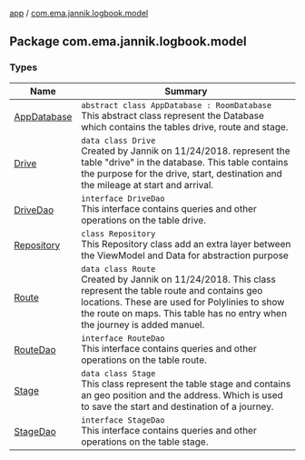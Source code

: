 [app](../index.md) / [com.ema.jannik.logbook.model](./index.md)

## Package com.ema.jannik.logbook.model

### Types

| Name | Summary |
|---|---|
| [AppDatabase](-app-database/index.md) | `abstract class AppDatabase : RoomDatabase`<br>This abstract class represent the Database which contains the tables drive, route and stage. |
| [Drive](-drive/index.md) | `data class Drive`<br>Created by Jannik on 11/24/2018. represent the table "drive" in the database. This table contains the purpose for the drive, start, destination and the mileage at start and arrival. |
| [DriveDao](-drive-dao/index.md) | `interface DriveDao`<br>This interface contains queries and other operations on the table drive. |
| [Repository](-repository/index.md) | `class Repository`<br>This Repository class add an extra layer between the ViewModel and Data for abstraction purpose |
| [Route](-route/index.md) | `data class Route`<br>Created by Jannik on 11/24/2018. This class represent the table route and contains geo locations. These are used for Polylinies to show the route on maps. This table has no entry when the journey is added manuel. |
| [RouteDao](-route-dao/index.md) | `interface RouteDao`<br>This interface contains queries and other operations on the table route. |
| [Stage](-stage/index.md) | `data class Stage`<br>This class represent the table stage and contains an geo position and the address. Which is used to save the start and destination of a journey. |
| [StageDao](-stage-dao/index.md) | `interface StageDao`<br>This interface contains queries and other operations on the table stage. |
